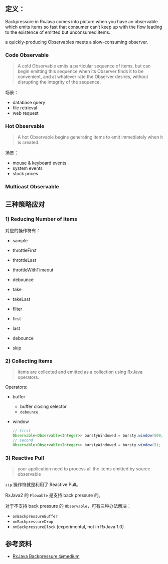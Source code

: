 ## 定义：
Backpressure in RxJava comes into picture when you have an observable which emits items so fast that consumer can’t keep up with the flow leading to the existence of emitted but unconsumed items.

a quickly-producing Observables meets a slow-consuming observer.

### Code Observable
> A cold Observable emits a particular sequence of items, but can begin emitting this sequence when its Observer finds it to be convenient, and at whatever rate the Observer desires, without disrupting the integrity of the sequence. 

场景：
* database query
* file retrieval
* web request

### Hot Observable
> A hot Observable begins generating items to emit immediately when it is created.

场景：
* mouse & keyboard events
* system events
* stock prices

### Multicast Observable

## 三种策略应对
### 1) Reducing Number of Items
对应的操作符有：

* sample
* throttleFirst
* throttleLast
* throttleWithTimeout

* debounce
* take
* takeLast
* filter
* first
* last
* debounce
* skip

### 2) Collecting Items
> items are collected and emitted as a collection using RxJava operators.

Operators:
* buffer
    * buffer closing selector
    * `debounce`
* window

    ```java
    // first
    Observable<Observable<Integer>> burstyWindowed = bursty.window(500, TimeUnit.MILLISECONDS);
    // second
    Observable<Observable<Integer>> burstyWindowed = bursty.window(5);
    ```


### 3) Reactive Pull
> your application need to process all the items emitted by source observable

`zip` 操作符就是利用了 Reactive Pull。

RxJava2 的 `Flowable` 是支持 back pressure 的。

对于不支持 back pressure 的 `Observable`，可有三种办法解决：
* `onBackpressureBuffer`
* `onBackpressureDrop`
* `onBackpressureBlock` (experimental, not in RxJava 1.0)

## 参考资料
* [RxJava Backpressure @medium](https://medium.com/@srinuraop/rxjava-backpressure-3376130e76c1)

